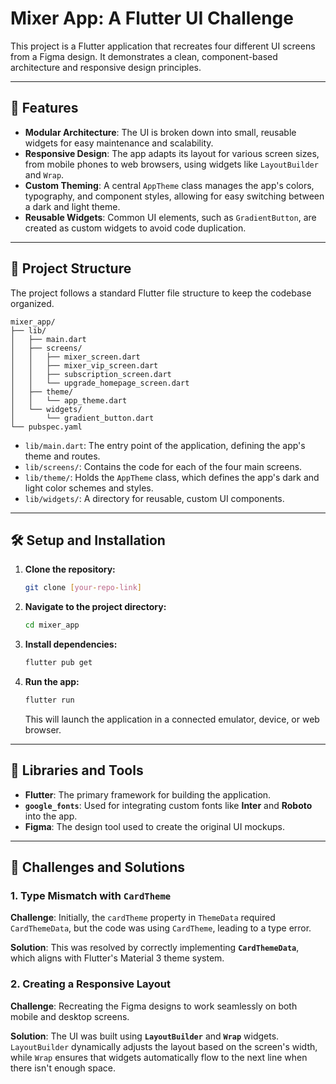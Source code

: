 # Mixer App: A Flutter UI Challenge

This project is a Flutter application that recreates four different UI screens from a Figma design. It demonstrates a clean, component-based architecture and responsive design principles.

-----

## 🚀 Features

  * **Modular Architecture**: The UI is broken down into small, reusable widgets for easy maintenance and scalability.
  * **Responsive Design**: The app adapts its layout for various screen sizes, from mobile phones to web browsers, using widgets like `LayoutBuilder` and `Wrap`.
  * **Custom Theming**: A central `AppTheme` class manages the app's colors, typography, and component styles, allowing for easy switching between a dark and light theme.
  * **Reusable Widgets**: Common UI elements, such as `GradientButton`, are created as custom widgets to avoid code duplication.

-----

## 📂 Project Structure

The project follows a standard Flutter file structure to keep the codebase organized.

```
mixer_app/
├── lib/
│   ├── main.dart
│   ├── screens/
│   │   ├── mixer_screen.dart
│   │   ├── mixer_vip_screen.dart
│   │   ├── subscription_screen.dart
│   │   └── upgrade_homepage_screen.dart
│   ├── theme/
│   │   └── app_theme.dart
│   └── widgets/
│       └── gradient_button.dart
└── pubspec.yaml
```

  * `lib/main.dart`: The entry point of the application, defining the app's theme and routes.
  * `lib/screens/`: Contains the code for each of the four main screens.
  * `lib/theme/`: Holds the `AppTheme` class, which defines the app's dark and light color schemes and styles.
  * `lib/widgets/`: A directory for reusable, custom UI components.

-----

## 🛠️ Setup and Installation

1.  **Clone the repository:**
    ```bash
    git clone [your-repo-link]
    ```
2.  **Navigate to the project directory:**
    ```bash
    cd mixer_app
    ```
3.  **Install dependencies:**
    ```bash
    flutter pub get
    ```
4.  **Run the app:**
    ```bash
    flutter run
    ```
    This will launch the application in a connected emulator, device, or web browser.

-----

## 🎨 Libraries and Tools

  * **Flutter**: The primary framework for building the application.
  * **`google_fonts`**: Used for integrating custom fonts like **Inter** and **Roboto** into the app.
  * **Figma**: The design tool used to create the original UI mockups.

-----

## 📝 Challenges and Solutions

### **1. Type Mismatch with `CardTheme`**

**Challenge**: Initially, the `cardTheme` property in `ThemeData` required `CardThemeData`, but the code was using `CardTheme`, leading to a type error.

**Solution**: This was resolved by correctly implementing **`CardThemeData`**, which aligns with Flutter's Material 3 theme system.

### **2. Creating a Responsive Layout**

**Challenge**: Recreating the Figma designs to work seamlessly on both mobile and desktop screens.

**Solution**: The UI was built using **`LayoutBuilder`** and **`Wrap`** widgets. `LayoutBuilder` dynamically adjusts the layout based on the screen's width, while `Wrap` ensures that widgets automatically flow to the next line when there isn't enough space.
